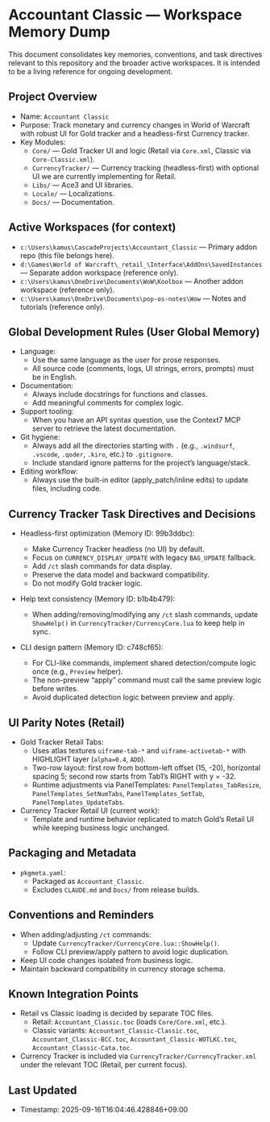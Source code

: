 # Accountant Classic — Workspace Memory Dump

This document consolidates key memories, conventions, and task directives relevant to this repository and the broader active workspaces. It is intended to be a living reference for ongoing development.

## Project Overview
- Name: `Accountant Classic`
- Purpose: Track monetary and currency changes in World of Warcraft with robust UI for Gold tracker and a headless-first Currency tracker.
- Key Modules:
  - `Core/` — Gold Tracker UI and logic (Retail via `Core.xml`, Classic via `Core-Classic.xml`).
  - `CurrencyTracker/` — Currency tracking (headless-first) with optional UI we are currently implementing for Retail.
  - `Libs/` — Ace3 and UI libraries.
  - `Locale/` — Localizations.
  - `Docs/` — Documentation.

## Active Workspaces (for context)
- `c:\Users\kamus\CascadeProjects\Accountant_Classic` — Primary addon repo (this file belongs here).
- `d:\Games\World of Warcraft\_retail_\Interface\AddOns\SavedInstances` — Separate addon workspace (reference only).
- `c:\Users\kamus\OneDrive\Documents\WoW\Koolbox` — Another addon workspace (reference only).
- `c:\Users\kamus\OneDrive\Documents\pop-os-notes\Wow` — Notes and tutorials (reference only).

## Global Development Rules (User Global Memory)
- Language:
  - Use the same language as the user for prose responses.
  - All source code (comments, logs, UI strings, errors, prompts) must be in English.
- Documentation:
  - Always include docstrings for functions and classes.
  - Add meaningful comments for complex logic.
- Support tooling:
  - When you have an API syntax question, use the Context7 MCP server to retrieve the latest documentation.
- Git hygiene:
  - Always add all the directories starting with `.` (e.g., `.windsurf`, `.vscode`, `.qoder`, `.kiro`, etc.) to `.gitignore`.
  - Include standard ignore patterns for the project’s language/stack.
- Editing workflow:
  - Always use the built-in editor (apply_patch/inline edits) to update files, including code.

## Currency Tracker Task Directives and Decisions
- Headless-first optimization (Memory ID: 99b3ddbc):
  - Make Currency Tracker headless (no UI) by default.
  - Focus on `CURRENCY_DISPLAY_UPDATE` with legacy `BAG_UPDATE` fallback.
  - Add `/ct` slash commands for data display.
  - Preserve the data model and backward compatibility.
  - Do not modify Gold tracker logic.

- Help text consistency (Memory ID: b1b4b479):
  - When adding/removing/modifying any `/ct` slash commands, update `ShowHelp()` in `CurrencyTracker/CurrencyCore.lua` to keep help in sync.

- CLI design pattern (Memory ID: c748cf65):
  - For CLI-like commands, implement shared detection/compute logic once (e.g., `Preview` helper).
  - The non-preview “apply” command must call the same preview logic before writes.
  - Avoid duplicated detection logic between preview and apply.

## UI Parity Notes (Retail)
- Gold Tracker Retail Tabs:
  - Uses atlas textures `uiframe-tab-*` and `uiframe-activetab-*` with HIGHLIGHT layer (`alpha=0.4`, `ADD`).
  - Two-row layout: first row from bottom-left offset (15, -20), horizontal spacing 5; second row starts from Tab1’s RIGHT with y = -32.
  - Runtime adjustments via PanelTemplates: `PanelTemplates_TabResize`, `PanelTemplates_SetNumTabs`, `PanelTemplates_SetTab`, `PanelTemplates_UpdateTabs`.
- Currency Tracker Retail UI (current work):
  - Template and runtime behavior replicated to match Gold’s Retail UI while keeping business logic unchanged.

## Packaging and Metadata
- `pkgmeta.yaml`:
  - Packaged as `Accountant_Classic`.
  - Excludes `CLAUDE.md` and `Docs/` from release builds.

## Conventions and Reminders
- When adding/adjusting `/ct` commands:
  - Update `CurrencyTracker/CurrencyCore.lua::ShowHelp()`.
  - Follow CLI preview/apply pattern to avoid logic duplication.
- Keep UI code changes isolated from business logic.
- Maintain backward compatibility in currency storage schema.

## Known Integration Points
- Retail vs Classic loading is decided by separate TOC files.
  - Retail: `Accountant_Classic.toc` (loads `Core/Core.xml`, etc.).
  - Classic variants: `Accountant_Classic-Classic.toc`, `Accountant_Classic-BCC.toc`, `Accountant_Classic-WOTLKC.toc`, `Accountant_Classic-Cata.toc`.
- Currency Tracker is included via `CurrencyTracker/CurrencyTracker.xml` under the relevant TOC (Retail, per current focus).

## Last Updated
- Timestamp: 2025-09-16T16:04:46.428846+09:00
